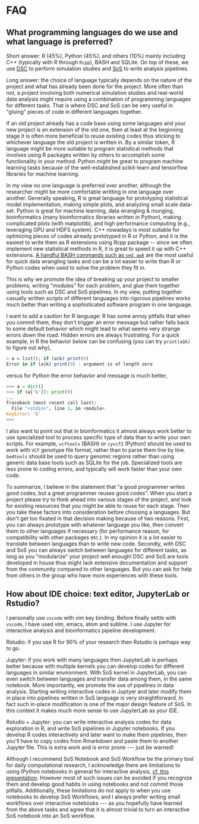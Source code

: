 # FAQ

## What programming languages do we use and what language is preferred?

Short answer: R (45%), Python (45%), and others (10%) mainly including C++ (typically with R through `Rcpp`),
BASH and SQLite. On top of these, we use [DSC](https://stephenslab.github.io/dsc-wiki) to perform simulation studies and
[SoS](https://vatlab.github.io/sos-docs/) to write analysis pipelines.

Long answer: the choice of language typically depends on the nature of the project and what has already been done for the project.
More often than not, a project involving both numerical simulation studies and real-world data analysis might require using
a combination of programming languages for different tasks. That is where DSC and SoS can be very useful in "gluing" pieces
of code in different languages together.

If an old project already has a code base using some languages and your new project is an extension of the old one, then at least at the beginning stage it is often more
beneficial to reuse existing codes thus sticking to whichever language the old project is written in. By a similar token, R language might be
more suitable to program statistical methods that involves using R packages written by others to accomplish some functionality in your method. Python
might be great to program machine learning tasks because of the well-established scikit-learn and tensorflow libraries for machine learning.

In my view no one language is preferred over another, although the researcher might be more comfortable writting in one language over another.
Generally speaking, R is great language for prototyping statistical model implementation, making simple plots, and analyzing small scale data-set.
Python is great for machine learning, data wrangling & munging, bioinformatics (many bioinformatics libraries written in Python), making complicated plots (with matplotlib),
and high performance computing (e.g., leveraging GPU and HDFS system). C++ nowadays is most suitable for optimizing pieces of codes already prototyped
in R or Python, and it is the easiest to write them as R extensions using Rcpp package -- since we often implement new statistical methods in R, it is great
to speed it up with C++ extensions. [A handful BASH commands such as `sed`, `awk`](../computing_tutorial/shell-must-know.html) are the most useful
for quick data wrangling tasks and can be a lot easier to write than R or Python codes when used to solve the problem they fit in.

This is why we promote the idea of breaking up your project to smaller problems, writing "modules" for each problem, and glue them together using tools such as
DSC and SoS pipelines. In my view, putting together casually written scripts of different languages into rigorous pipelines works much better than writing a sophisticated software program
in one language.

I want to add a caution for R language: R has some annoy pitfalls that when you commit them, they don't trigger an error message but rather falls back to some default behavior which might lead
to what seems very strange errors down the road. Hidden errors are always frustrating. For a quick example, in R the behavior below can be confusing (you can try `print(a$k)` to figure out why),

```r
> a = list(); if (a$k) print(9)
Error in if (a$k) print(9) : argument is of length zero
```

versus for Python the error behavior and message is much better,

```python
>>> a = dict()
>>> if (a['k']): print(9)
...
Traceback (most recent call last):
  File "<stdin>", line 1, in <module>
KeyError: 'k'
>>>
```

I also want to point out that in bioinformatics it almost always work better to use specialized tool to process specific type of data than to write your own scripts.
For example, `vcftools` (BASH) or `cyvcf2` (Python) should be used to work with `VCF` genotype file format, rather than to parse them line by line. `bedtools` should be used
to query genomic regions rather than using generic data base tools such as SQLite for the job. Specialized tools are less prone to coding errors, and typically
will work faster than your own code.

To summarize, I believe in the statement that "a good programmer writes good codes, but a great programmer reuses good codes". When you start a project
please try to think ahead into various stages of the project, and look for existing resources that you might be able to reuse for each stage. Then you take these
factors into consideration before choosing a languages. But don't get too fixated in that decision making because of two reasons. First, you can always prototype with whatever language
you like, then convert them to other languages if necessary (for performance reason, for compatibility with other packages etc.). In my opinion it is a lot easier to translate between
languages than to write new code. Secondly, with DSC and SoS you can
always switch between languages for different tasks, as long as you "modularize" your project well enough! DSC and SoS are tools developed in house thus might lack extensive
documentation and support from the community compared to other languages. But you can ask for help from others in the group who have more experiences with these tools.

## How about IDE choice: text editor, JupyterLab or Rstudio?

I personally use `vscode` with vim key binding. Before finally settle with `vscode`, I have used vim, emacs, atom and subline. I use Jupyter for interactive analysis and bioinformatics pipeline development.

Rstudio: if you use R for 90% of your research then Rstudio is perhaps way to go.

Jupyter: if you work with many languages then JupyterLab is perhaps better because with multiple kernels you can develop codes for different languages in similar environment.
With SoS kernel in JupyterLab, you can even switch between languages and transfer data among them, in the same notebook. More importantly, we promote the use of pipelines in
data analysis. Starting writing interactive codes in Juptyer and later modify them in place into pipelines written in SoS language is very straightforward. In fact such in-place
modification is one of the major design feature of SoS. In this context it makes much more sense to use JupyterLab as your IDE.

Rstudio + Jupyter: you can write interactive analysis codes for data exploration in R, and write SoS pipelines in Jupyter notebooks. If you develop R codes interactively and later want to make them pipelines, 
then you'll have to copy codes from Rmarkdown and paste them to another Jupyter file. This is extra work and is error prone --- just be warned!

Although I recommend SoS Notebook and SoS Workflow be the primary tool for daily computational research, I acknowledge there are limitations to using IPython notebooks in general for interactive analysis, [cf, this presentation](https://docs.google.com/presentation/d/1n2RlMdmv1p25Xy5thJUhkKGvjtV-dkAIsUXP-AL4ffI/mobilepresent?slide=id.g362da58057_0_1). However most of such issues can be avoided if you recognize them and develop good habits in using notebooks and not commit those pitfalls. Additionally, these limitations do not apply to when you use notebooks to develop SoS Workflows; and I always prefer writing small workflows over interactive notebooks --- as you hopefully have learned from the above tasks and agree that it is almost trivial to turn an interactive SoS notebook into an SoS workflow.

